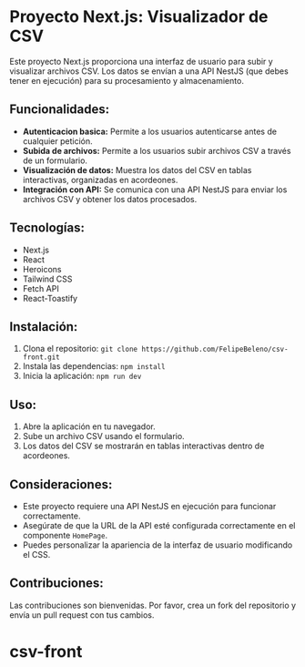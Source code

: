 # Proyecto Next.js: Visualizador de CSV

Este proyecto Next.js proporciona una interfaz de usuario para subir y visualizar archivos CSV. Los datos se envían a una API NestJS (que debes tener en ejecución) para su procesamiento y almacenamiento.

## Funcionalidades:

* **Autenticacion basica:** Permite a los usuarios autenticarse antes de cualquier petición.
* **Subida de archivos:** Permite a los usuarios subir archivos CSV a través de un formulario.
* **Visualización de datos:**  Muestra los datos del CSV en tablas interactivas, organizadas en acordeones.
* **Integración con API:** Se comunica con una API NestJS para enviar los archivos CSV y obtener los datos procesados.

## Tecnologías:

* Next.js
* React
* Heroicons
* Tailwind CSS
* Fetch API
* React-Toastify

## Instalación:

1. Clona el repositorio: `git clone https://github.com/FelipeBeleno/csv-front.git`
2. Instala las dependencias: `npm install`
3. Inicia la aplicación: `npm run dev`

## Uso:

1. Abre la aplicación en tu navegador.
2. Sube un archivo CSV usando el formulario.
3. Los datos del CSV se mostrarán en tablas interactivas dentro de acordeones.

## Consideraciones:

* Este proyecto requiere una API NestJS en ejecución para funcionar correctamente.
* Asegúrate de que la URL de la API esté configurada correctamente en el componente `HomePage`.
* Puedes personalizar la apariencia de la interfaz de usuario modificando el CSS.

## Contribuciones:

Las contribuciones son bienvenidas. Por favor, crea un fork del repositorio y envía un pull request con tus cambios.
# csv-front
